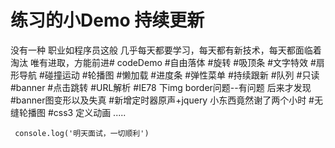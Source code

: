 # 练习的小Demo 持续更新
没有一种 职业如程序员这般 几乎每天都要学习，每天都有新技术，每天都面临着淘汰
唯有进取，方能前进# codeDemo
#自由落体
#旋转
#吸顶条
#文字特效
#扇形导航
#碰撞运动
#轮播图
#懒加载
#进度条
#弹性菜单
#持续跟新
#队列
#只读
#banner
#点击跳转
#URL解析
#IE78 下img border问题--有问题 后来才发现
#banner图变形以及失真
#新增定时器原声+jquery 小东西竟然谢了两个小时
#无缝轮播图
#css3 定义动画
.....
```
 console.log('明天面试，一切顺利')
```